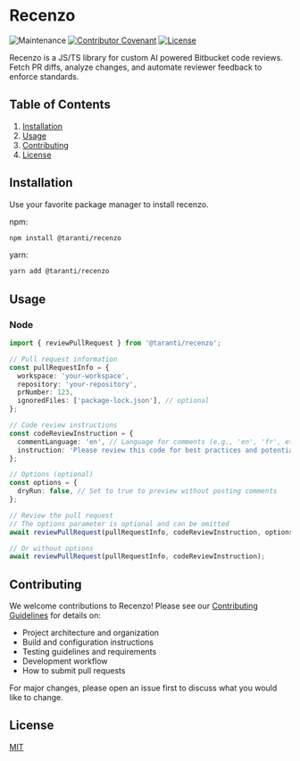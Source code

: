 # Recenzo

![Maintenance](https://img.shields.io/maintenance/yes/2025)
[![Contributor Covenant](https://img.shields.io/badge/Contributor%20Covenant-2.1-4baaaa.svg)](CODE_OF_CONDUCT.md)
[![License](https://img.shields.io/github/license/AlanTaranti/recenzo.svg)](LICENSE)

Recenzo is a JS/TS library for custom AI powered Bitbucket code reviews. Fetch PR diffs, analyze changes, and automate reviewer feedback to enforce standards.

## Table of Contents

1. [Installation](#installation)
2. [Usage](#usage)
3. [Contributing](#contributing)
4. [License](#license)

## Installation

Use your favorite package manager to install recenzo.

npm:

```bash
npm install @taranti/recenzo
```

yarn:

```bash
yarn add @taranti/recenzo
```

## Usage

### Node

```typescript
import { reviewPullRequest } from '@taranti/recenzo';

// Pull request information
const pullRequestInfo = {
  workspace: 'your-workspace',
  repository: 'your-repository',
  prNumber: 123,
  ignoredFiles: ['package-lock.json'], // optional
};

// Code review instructions
const codeReviewInstruction = {
  commentLanguage: 'en', // Language for comments (e.g., 'en', 'fr', etc.)
  instruction: 'Please review this code for best practices and potential bugs.',
};

// Options (optional)
const options = {
  dryRun: false, // Set to true to preview without posting comments
};

// Review the pull request
// The options parameter is optional and can be omitted
await reviewPullRequest(pullRequestInfo, codeReviewInstruction, options);

// Or without options
await reviewPullRequest(pullRequestInfo, codeReviewInstruction);
```

## Contributing

We welcome contributions to Recenzo! Please see our [Contributing Guidelines](CONTRIBUTING.md) for details on:

- Project architecture and organization
- Build and configuration instructions
- Testing guidelines and requirements
- Development workflow
- How to submit pull requests

For major changes, please open an issue first to discuss what you would like to change.

## License

[MIT](LICENSE)
